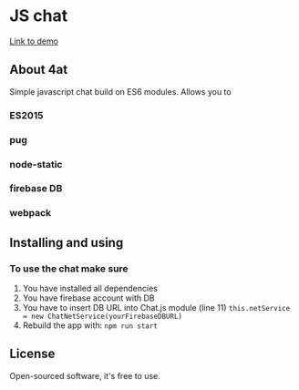 # JS chat

[Link to demo](https://kovalenkovpu.github.io/components_1601_1930/)

## About 4at

Simple javascript chat build on ES6 modules. Allows you to 

### ES2015
### pug
### node-static
### firebase DB
### webpack


## Installing and using

### To use the chat make sure
1. You have installed all dependencies
2. You have firebase account with DB
3. You have to insert DB URL into Chat.js module (line 11)
`this.netService = new ChatNetService(yourFirebaseDBURL)`
4. Rebuild the app with:
`npm run start`

## License

Open-sourced software, it's free to use.